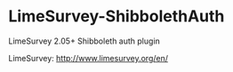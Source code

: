LimeSurvey-ShibbolethAuth
=========================

LimeSurvey 2.05+ Shibboleth auth plugin

LimeSurvey: http://www.limesurvey.org/en/
